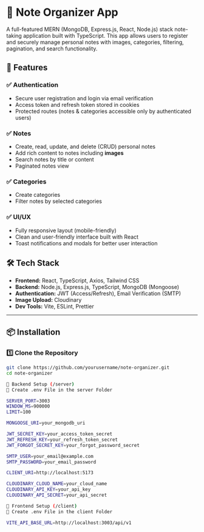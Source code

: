 # 📝 Note Organizer App

A full-featured MERN (MongoDB, Express.js, React, Node.js) stack note-taking application built with TypeScript. This app allows users to register and securely manage personal notes with images, categories, filtering, pagination, and search functionality.

## 🚀 Features

### ✅ Authentication
- Secure user registration and login via email verification
- Access token and refresh token stored in cookies
- Protected routes (notes & categories accessible only by authenticated users)

### ✅ Notes
- Create, read, update, and delete (CRUD) personal notes
- Add rich content to notes including **images**
- Search notes by title or content
- Paginated notes view

### ✅ Categories
- Create categories
- Filter notes by selected categories

### ✅ UI/UX
- Fully responsive layout (mobile-friendly)
- Clean and user-friendly interface built with React
- Toast notifications and modals for better user interaction

## 🛠 Tech Stack

- **Frontend:** React, TypeScript, Axios, Tailwind CSS
- **Backend:** Node.js, Express.js, TypeScript, MongoDB (Mongoose)
- **Authentication:** JWT (Access/Refresh), Email Verification (SMTP)
- **Image Upload:** Cloudinary
- **Dev Tools:** Vite, ESLint, Prettier

---

## 📦 Installation

### 1️⃣ Clone the Repository

```bash
git clone https://github.com/yourusername/note-organizer.git
cd note-organizer

🔧 Backend Setup (/server)
📄 Create .env File in the server Folder

SERVER_PORT=3003
WINDOW_MS=900000
LIMIT=100

MONGOOSE_URI=your_mongodb_uri

JWT_SECRET_KEY=your_access_token_secret
JWT_REFRESH_KEY=your_refresh_token_secret
JWT_FORGOT_SECRET_KEY=your_forgot_password_secret

SMTP_USER=your_email@example.com
SMTP_PASSWORD=your_email_password

CLIENT_URI=http://localhost:5173

CLOUDINARY_CLOUD_NAME=your_cloud_name
CLOUDINARY_API_KEY=your_api_key
CLOUDINARY_API_SECRET=your_api_secret

🎨 Frontend Setup (/client)
📄 Create .env File in the client Folder

VITE_API_BASE_URL=http://localhost:3003/api/v1
